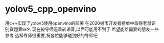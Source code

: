 # yolov5_cpp_openvino
用c++实现了yolov5使用openvino的部署
在2020极市开发者榜单中取得老鼠识别赛题第四名
现在被导师逼着转语音,以后可能用不到了
希望能给需要的朋友一些参考
选择导师很重要,祝各位能够碰到好的导师吧
